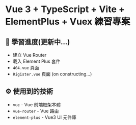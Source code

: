 # Vue 3 + TypeScript + Vite + ElementPlus + Vuex 練習專案

## 🚀 學習進度(更新中...)

- 建立 Vue Router
- 載入 Element Plus 套件
- `404.vue` 頁面
- `Rigister.vue` 頁面 (on constructing...)

## ⚙️ 使用到的技術

- `vue` - Vue 前端框架本體
- `vue-router` - Vue 路由
- `element-plus` - Vue3 UI 元件庫
